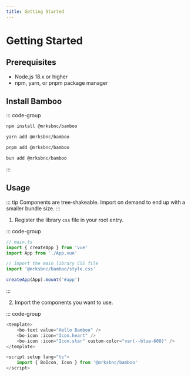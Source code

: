 ```yaml
---
title: Getting Started
---
```


<!-- cspell:disable -->

# Getting Started

## Prerequisites

- Node.js 18.x or higher
- npm, yarn, or pnpm package manager

## Install Bamboo

::: code-group

```bash [npm]
npm install @mrksbnc/bamboo
```

```bash [yarn]
yarn add @mrksbnc/bamboo
```

```bash [pnpm]
pnpm add @mrksbnc/bamboo
```

```bash [bun]
bun add @mrksbnc/bamboo
```

:::

## Usage

::: tip
Components are tree‑shakeable. Import on demand to end up with a smaller bundle size.
:::

1. Register the library `css` file in your root entry.

::: code-group

```ts [main.ts]
// main.ts
import { createApp } from 'vue'
import App from './App.vue'

// Import the main library CSS file
import '@mrksbnc/bamboo/style.css'

createApp(App).mount('#app')
```

:::

2. Import the components you want to use.

::: code-group

```ts [App.vue]
<template>
	<bo-text value="Hello Bamboo" />
	<bo-icon :icon="Icon.heart" />
	<bo-icon :icon="Icon.star" custom-color="var(--blue-600)" />
</template>

<script setup lang="ts">
	import { BoIcon, Icon } from '@mrksbnc/bamboo'
</script>
```
